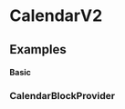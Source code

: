 # CalendarV2

## Examples

#### Basic

<code src="./demos/demo1.tsx"></code>

### CalendarBlockProvider

<code src="./demos/demo2.tsx"></code>
